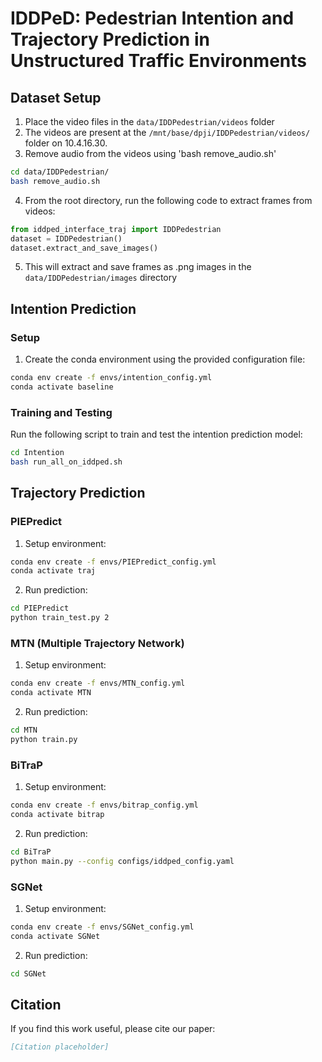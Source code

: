 # IDDPeD: Pedestrian Intention and Trajectory Prediction in Unstructured Traffic Environments

## Dataset Setup

1. Place the video files in the `data/IDDPedestrian/videos` folder
2. The videos are present at the `/mnt/base/dpji/IDDPedestrian/videos/` folder on 10.4.16.30.
3. Remove audio from the videos using 'bash remove_audio.sh'
```bash
cd data/IDDPedestrian/
bash remove_audio.sh
```
4. From the root directory, run the following code to extract frames from videos:

```python
from iddped_interface_traj import IDDPedestrian
dataset = IDDPedestrian()
dataset.extract_and_save_images()
```
5. This will extract and save frames as .png images in the `data/IDDPedestrian/images` directory

## Intention Prediction

### Setup
1. Create the conda environment using the provided configuration file:
```bash
conda env create -f envs/intention_config.yml
conda activate baseline
```

### Training and Testing
Run the following script to train and test the intention prediction model:
```bash
cd Intention
bash run_all_on_iddped.sh
```

## Trajectory Prediction

### PIEPredict
1. Setup environment:
```bash
conda env create -f envs/PIEPredict_config.yml
conda activate traj
```

2. Run prediction:
```bash
cd PIEPredict
python train_test.py 2
```

### MTN (Multiple Trajectory Network)
1. Setup environment:
```bash
conda env create -f envs/MTN_config.yml
conda activate MTN
```

2. Run prediction:
```bash
cd MTN
python train.py
```

### BiTraP
1. Setup environment:
```bash
conda env create -f envs/bitrap_config.yml
conda activate bitrap
```

2. Run prediction:
```bash
cd BiTraP
python main.py --config configs/iddped_config.yaml
```

### SGNet
1. Setup environment:
```bash
conda env create -f envs/SGNet_config.yml
conda activate SGNet
```

2. Run prediction:
```bash
cd SGNet
```

## Citation
If you find this work useful, please cite our paper:
```bibtex
[Citation placeholder]
```
